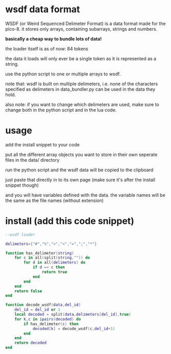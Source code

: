 # wsdf data format

WSDF (or Weird Sequenced Delimeter Format) is a data format made for the pico-8.
it stores only arrays, containing subarrays, strings and numbers.

**basically a cheap way to bundle lots of data!**

the loader itself is as of now: 84 tokens

the data it loads will only ever be a single token as it is represented as a string.

use the python script to one or multiple arrays to wsdf.

note that: wsdf is built on multiple delimeters, i.e. none of the characters specified as delimeters in data_bundler.py can be used in the data they hold.

also note: if you want to change which delimeters are used, make sure to change both in the python script and in the lua code.

# usage

add the install snippet to your code

put all the different array objects you want to store in their own seperate files in the data/ directory

run the python script and the wsdf data will be copied to the clipboard

just paste that directly in to its own page (make sure it's after the install snippet though)

and you will have variables defined with the data. the variable names will be the same as the file names (without extension)

# install (add this code snippet)

```lua
--wsdf loader

delimeters={"#","%",">","<","=",";","*"}

function has_delimeter(string)
	for c in all(split(string,"")) do
		for d in all(delimeters) do
			if d == c then
				return true
			end
		end
	end
	return false
end

function decode_wsdf(data,del_id)
	del_id = del_id or 1
	local decoded = split(data,delimeters[del_id],true)
	for k,c in ipairs(decoded) do
		if has_delimeter(c) then
			decoded[k] = decode_wsdf(c,del_id+1)
		end
	end
	return decoded
end
```
